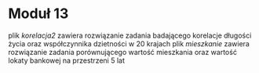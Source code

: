 # Moduł 13

plik _korelacja2_ zawiera rozwiązanie zadania badającego korelacje długości życia oraz współczynnika dzietności w 20 krajach 
plik _mieszkanie_ zawiera rozwiązanie zadania porównującego wartość mieszkania oraz wartość lokaty bankowej na przestrzeni 5 lat
